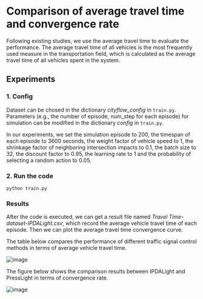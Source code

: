 # Comparison of average travel time and convergence rate
Following existing studies, we use the average travel time to evaluate the performance. The average travel time of all vehicles is the most frequently used measure in the transportation field, which is calculated as the average travel time of all vehicles spent in the system.


## Experiments

### 1. Config
Dataset can be chosed in the dictionary *cityflow_config* in ``train.py``. Parameters (e.g., the number of episode, num_step for each episode) for simulation can be modified in the dictionary *config* in ``train.py``.

In our experiments, we set the simulation episode to 200, the timespan of each episode to 3600 seconds, the weight factor of vehicle speed to 1, the shrinkage factor of neighboring intersection impacts to 0.1, the batch size to 32, the discount factor to 0.95, the learning rate to 1 and the probability of selecting a random action to 0.05. 

### 2. Run the code

``python train.py``

### Results
After the code is executed, we can get a result file named *Travel Time-dataset-IPDALight.csv*, which record the average vehicle travel time of each episode. Then we can plot the average travel time convergence curve.

The table below compares the performance of different traffic signal control methods in terms of average vehicle travel time.

![image](https://user-images.githubusercontent.com/29703034/130348368-d8efffc0-25f7-4c78-9ae5-32500fe7f8c2.png)

The figure below shows the comparison results between IPDALight and PressLight in terms of convergence rate.

![image](https://user-images.githubusercontent.com/29703034/130360973-52064dcf-9fa2-46bb-89b3-9c0bf447092e.png)